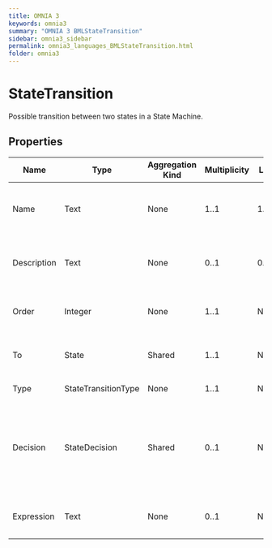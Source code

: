 ```yaml
---
title: OMNIA 3
keywords: omnia3
summary: "OMNIA 3 BMLStateTransition"
sidebar: omnia3_sidebar
permalink: omnia3_languages_BMLStateTransition.html
folder: omnia3
---
```


# StateTransition
Possible transition between two states in a State Machine.
## Properties

| Name | Type | Aggregation Kind | Multiplicity | Length | Description |
| --------- | --------- | --------- | --------- | --------- | --------- |
| Name | Text | None | 1..1 | 1..32 | The name of the entity (unique identifier). |
| Description | Text | None | 0..1 | 0..1024 | The textual explanation of the entities' purpose. |
| Order | Integer | None | 1..1 | None | The evaluation order of transitions. |
| To | State | Shared | 1..1 | None | Target state when the transition happens. |
| Type | StateTransitionType | None | 1..1 | None | Type of transition. |
| Decision | StateDecision | Shared | 0..1 | None | User Decision that will trigger the transition in case of decision based transitions. |
| Expression | Text | None | 0..1 | None | The C# code that will be executed. |


